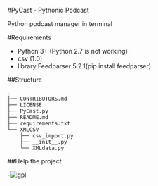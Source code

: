 
#PyCast - Pythonic Podcast

Python podcast manager in terminal

#Requirements

- Python 3+ (Python 2.7 is not working) 
- csv (1.0) 
- library Feedparser 5.2.1(pip install feedparser)

##Structure
```
.
├── CONTRIBUTORS.md
├── LICENSE
├── PyCast.py
├── README.md
├── requirements.txt
└── XMLCSV
    ├── csv_import.py
    ├── __init__.py
    └── XMLdata.py
```
##Help the project

-![gpl](https://upload.wikimedia.org/wikipedia/commons/thumb/9/93/GPLv3_Logo.svg/180px-GPLv3_Logo.svg.png) 
